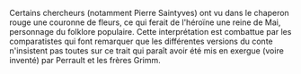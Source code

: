Certains chercheurs (notamment Pierre Saintyves) ont vu dans le chaperon rouge une couronne de fleurs,
ce qui ferait de l'héroïne une reine de Mai, personnage du folklore populaire. Cette interprétation est combattue par les comparatistes qui font remarquer
que les différentes versions du conte n'insistent pas toutes sur ce trait qui paraît avoir été mis en exergue (voire inventé) par Perrault et les frères Grimm.
